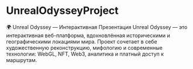 # UnrealOdysseyProject
🌍 Unreal Odyssey — Интерактивная Презентация Unreal Odyssey — это интерактивная веб-платформа, вдохновлённая историческими и географическими локациями мира. Проект сочетает в себе художественную реконструкцию, мифологию и современные технологии: WebGL, NFT, Web3, аналитика и платный доступ к маршрутам.
